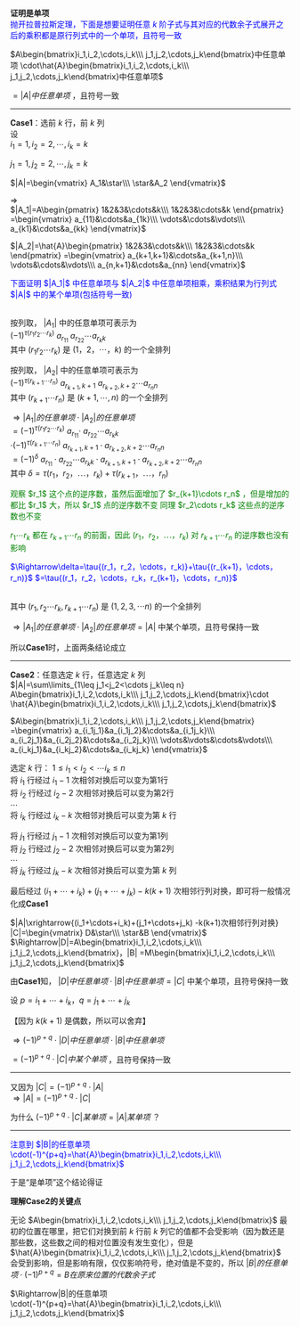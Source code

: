 **证明是单项**  
<font color=blue>抛开拉普拉斯定理，下面是想要证明任意 $k$ 阶子式与其对应的代数余子式展开之后的乘积都是原行列式中的一个单项，且符号一致</font>  
  
 $A\begin{bmatrix}i_1,i_2,\cdots,i_k\\\ j_1,j_2,\cdots,j_k\end{bmatrix}中任意单项  
\cdot\hat{A}\begin{bmatrix}i_1,i_2,\cdots,i_k\\\ j_1,j_2,\cdots,j_k\end{bmatrix}中任意单项$   
  
 $=|A|中任意单项$ ，且符号一致  
  
---  
  
**Case1**：选前 $k$ 行，前 $k$ 列  
设  
 $i_1=1,i_2=2,\cdots,i_k=k$   
  
 $j_1=1,j_2=2,\cdots,j_k=k$   
  
 $|A|=\begin{vmatrix}  
A_1&\star\\\   
\star&A_2  
\end{vmatrix}$   
  
 $\Longrightarrow$   
 $|A_1|=A\begin{pmatrix}  
1&2&3&\cdots&k\\\   
1&2&3&\cdots&k  
\end{pmatrix}  
=\begin{vmatrix}  
a_{11}&\cdots&a_{1k}\\\   
\vdots&\cdots&\vdots\\\   
a_{k1}&\cdots&a_{kk}  
\end{vmatrix}$   
  
 $|A_2|=\hat{A}\begin{pmatrix}  
1&2&3&\cdots&k\\\   
1&2&3&\cdots&k  
\end{pmatrix}  
=\begin{vmatrix}  
a_{k+1,k+1}&\cdots&a_{k+1,n}\\\   
\vdots&\cdots&\vdots\\\   
a_{n,k+1}&\cdots&a_{nn}  
\end{vmatrix}$   
  
<font color=blue>  
下面证明 $|A_1|$ 中任意单项与 $|A_2|$ 中任意单项相乘，乘积结果为行列式 $|A|$ 中的某个单项(包括符号一致)  
</font><br/><br/>  
  
按列取， $|A_1|$ 中的任意单项可表示为  
 $(-1)^{\tau{(r_1r_2\cdots r_k)}}\   
a_{r_11}\ a_{r_22}\cdots a_{r_kk}$   
其中 $(r_1r_2\cdots r_k)$ 是 $(1，2，\cdots，k)$ 的一个全排列  
  
按列取， $|A_2|$ 中的任意单项可表示为  
 $(-1)^{\tau{(r_{k+1}\cdots r_n)}}\   
a_{r_{k+1},k+1}\ a_{r_{k+2},k+2}\cdots a_{r_nn}$   
其中 $(r_{k+1}\cdots r_n)$ 是 $(k+1,\cdots, n)$ 的一个全排列  
  
 $\Rightarrow|A_1|的任意单项\cdot|A_2|的任意单项$   
 $=(-1)^{\tau{(r_1r_2\cdots r_k)}}\   
a_{r_11}\cdot\ a_{r_22}\cdots a_{r_kk}$   
 $\cdot (-1)^{\tau{(r_{k+1}\cdots r_n)}}\   
a_{r_{k+1},k+1}\cdot a_{r_{k+2},k+2}  
\cdots a_{r_nn}$   
 $=(-1)^\delta\ a_{r_11}\cdot a_{r_22}  
\cdots a_{r_kk}\cdot a_{r_{k+1},k+1}  
\cdot a_{r_{k+2},k+2}\cdots a_{r_nn}$   
其中 $\delta=\tau{(r_1，r_2，\cdots，r_k)}+\tau{(r_{k+1}，\cdots，r_n)}$   
  
<font color=green>  
观察 $r_1$ 这个点的逆序数，虽然后面增加了 $r_{k+1}\cdots r_n$ ，但是增加的都比 $r_1$ 大，所以 $r_1$ 点的逆序数不变  
同理 $r_2\cdots r_k$ 这些点的逆序数也不变  
  
 $r_1\cdots r_k$ 都在 $r_{k+1}\cdots r_n$ 的前面，因此 $(r_1，r_2，\cdots，r_k)$ 对 $r_{k+1}\cdots r_n$ 的逆序数也没有影响</font>  
  
<font color=blue>  
 $\Rightarrow\delta=\tau{(r_1，r_2，\cdots，r_k)}+\tau{(r_{k+1}，\cdots，r_n)}$   
 $=\tau{(r_1，r_2，\cdots，r_k，r_{k+1}，\cdots，r_n)}$ </font><br/><br/>  
  
其中 $(r_1,r_2\cdots r_k,r_{k+1}\cdots r_n)$ 是 $(1,2,3,\cdots n)$ 的一个全排列  
  
 $\Rightarrow|A_1|的任意单项\cdot|A_2|的任意单项=|A|$ 中某个单项，且符号保持一致  
  
所以**Case1**时，上面两条结论成立  
  
---  
  
**Case2**：任意选定 $k$ 行，任意选定 $k$ 列  
 $|A|=\sum\limits_{1\leq j_1<j_2<\cdots j_k\leq n}  
A\begin{bmatrix}i_1,i_2,\cdots,i_k\\\ j_1,j_2,\cdots,j_k\end{bmatrix}\cdot  
\hat{A}\begin{bmatrix}i_1,i_2,\cdots,i_k\\\ j_1,j_2,\cdots,j_k\end{bmatrix}$   
  
 $A\begin{bmatrix}i_1,i_2,\cdots,i_k\\\ j_1,j_2,\cdots,j_k\end{bmatrix}  
=\begin{vmatrix}  
a_{i_1j_1}&a_{i_1j_2}&\cdots&a_{i_1j_k}\\\   
a_{i_2j_1}&a_{i_2j_2}&\cdots&a_{i_2j_k}\\\   
\vdots&\vdots&\cdots&\vdots\\\   
a_{i_kj_1}&a_{i_kj_2}&\cdots&a_{i_kj_k}  
\end{vmatrix}$   
  
选定 $k$ 行：  $1\leq i_1<i_2<\cdots i_k\leq n$   
将 $i_1$ 行经过 $i_1-1$ 次相邻对换后可以变为第1行  
将 $i_2$ 行经过 $i_2-2$ 次相邻对换后可以变为第2行  
 $\cdots$   
将 $i_k$ 行经过 $i_k-k$ 次相邻对换后可以变为第 $k$ 行  
  
将 $j_1$ 行经过 $j_1-1$ 次相邻对换后可以变为第1列  
将 $j_2$ 行经过 $j_2-2$ 次相邻对换后可以变为第2列  
 $\cdots$   
将 $j_k$ 行经过 $j_k-k$ 次相邻对换后可以变为第 $k$ 列  
  
最后经过 $(i_1+\cdots+i_k)+(j_1+\cdots+j_k)  
-k(k+1)$ 次相邻行列对换，即可将一般情况化成**Case1**  
  
 $|A|\xrightarrow{(i_1+\cdots+i_k)+(j_1+\cdots+j_k)  
-k(k+1)次相邻行列对换}  
|C|=\begin{vmatrix}  
D&\star\\\   
\star&B  
\end{vmatrix}$   
 $\Rightarrow|D|=A\begin{bmatrix}i_1,i_2,\cdots,i_k\\\ j_1,j_2,\cdots,j_k\end{bmatrix}，|B|  
=M\begin{bmatrix}i_1,i_2,\cdots,i_k\\\ j_1,j_2,\cdots,j_k\end{bmatrix}$   
  
由**Case1**知， $|D|中任意单项\cdot|B|中任意单项=|C|$ 中某个单项，且符号保持一致  
  
设 $p=i_1+\cdots+i_k，q=j_1+\cdots+j_k$   
  
【因为 $k(k+1)$ 是偶数，所以可以舍弃】  
  
 $\Rightarrow  
(-1)^{p+q}\cdot|D|中任意单项\cdot|B|中任意单项$   
  
 $=(-1)^{p+q}\cdot|C|中某个单项$ ，且符号保持一致  
  
---  
  
又因为 $|C|=(-1)^{p+q}\cdot|A|$   
 $\Rightarrow|A|=(-1)^{p+q}\cdot|C|$   
  
为什么 $(-1)^{p+q}\cdot|C|某单项=|A|某单项$ ？  
  
---  
  
<font color=blue>注意到 $|B|的任意单项\cdot(-1)^{p+q}=\hat{A}\begin{bmatrix}i_1,i_2,\cdots,i_k\\\ j_1,j_2,\cdots,j_k\end{bmatrix}$ </font>  
  
于是“是单项”这个结论得证  
  
  
  
**理解Case2的关键点**  
  
无论 $A\begin{bmatrix}i_1,i_2,\cdots,i_k\\\ j_1,j_2,\cdots,j_k\end{bmatrix}$ 最初的位置在哪里，把它们对换到前 $k$ 行前 $k$ 列它的值都不会受影响（因为数还是那些数，这些数之间的相对位置没有发生变化），但是 $\hat{A}\begin{bmatrix}i_1,i_2,\cdots,i_k\\\ j_1,j_2,\cdots,j_k\end{bmatrix}$ 会受到影响，但是影响有限，仅仅影响符号，绝对值是不变的，所以 $|B|的任意单项\cdot(-1)^{p+q}=B在原来位置的代数余子式$   
  
 $\Rightarrow|B|的任意单项\cdot(-1)^{p+q}=\hat{A}\begin{bmatrix}i_1,i_2,\cdots,i_k\\\ j_1,j_2,\cdots,j_k\end{bmatrix}$   
  
